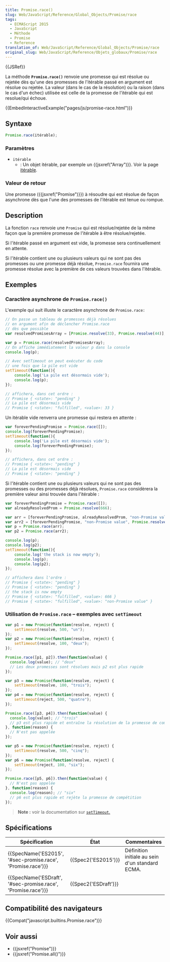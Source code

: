 ```yaml
---
title: Promise.race()
slug: Web/JavaScript/Reference/Global_Objects/Promise/race
tags:
  - ECMAScript 2015
  - JavaScript
  - Méthode
  - Promise
  - Reference
translation_of: Web/JavaScript/Reference/Global_Objects/Promise/race
original_slug: Web/JavaScript/Reference/Objets_globaux/Promise/race
---
```

{{JSRef}}

La méthode **`Promise.race()`** renvoie une promesse qui est résolue ou rejetée dès qu'une des promesses de l'itérable passé en argument est résolue ou rejetée. La valeur (dans le cas de la résolution) ou la raison (dans le cas d'un échec) utilisée est celle de la promesse de l'itérable qui est resolue/qui échoue.

{{EmbedInteractiveExample("pages/js/promise-race.html")}}

## Syntaxe

```js
Promise.race(itérable);
```

### Paramètres

- `itérable`
  - : Un objet itérable, par exemple un {{jsxref("Array")}}. Voir la page [itérable](/fr/docs/Web/JavaScript/Guide/iterable).

### Valeur de retour

Une promesse ({{jsxref("Promise")}}) à résoudre qui est résolue de façon asynchrone dès que l'une des promesses de l'itérable est tenue ou rompue.

## Description

La fonction `race` renvoie une `Promise` qui est résolue/rejetée de la même façon que la première promesse de l'itérable à être résolue/rejetée.

Si l'itérable passé en argument est vide, la promesse sera continuellement en attente.

Si l'itérable contient une ou plusieurs valeurs qui ne sont pas des promesses ou une promesse déjà résolue, `Promise.race` fournira une promesse résolue avec la première de ces valeurs trouvées dans l'itérable.

## Exemples

### Caractère asynchrone de `Promise.race()`

L'exemple qui suit illuste le caractère asynchrone de `Promise.race:`

```js
// On passe un tableau de promesses déjà résolues
// en argument afin de déclencher Promise.race
// dès que possible
var resolvedPromisesArray = [Promise.resolve(33), Promise.resolve(44)];

var p = Promise.race(resolvedPromisesArray);
// On affiche immédiatement la valeur p dans la console
console.log(p);

// Avec setTimeout on peut exécuter du code
// une fois que la pile est vide
setTimeout(function(){
    console.log('La pile est désormais vide');
    console.log(p);
});

// affichera, dans cet ordre :
// Promise { <state>: "pending" }
// La pile est désormais vide
// Promise { <state>: "fulfilled", <value>: 33 }
```

Un itérable vide renverra une promesse qui restera en attente :

```js
var foreverPendingPromise = Promise.race([]);
console.log(foreverPendingPromise);
setTimeout(function(){
    console.log('La pile est désormais vide');
    console.log(foreverPendingPromise);
});

// affichera, dans cet ordre :
// Promise { <state>: "pending" }
// La pile est désormais vide
// Promise { <state>: "pending" }
```

Si l'itérable contient une ou plusieurs valeurs qui ne sont pas des promesses ou des promesses déjà résolues, `Promise.race` considèrera la première valeur ainsi trouvée dans l'itérable :

```js
var foreverPendingPromise = Promise.race([]);
var alreadyResolvedProm = Promise.resolve(666);

var arr = [foreverPendingPromise, alreadyResolvedProm, "non-Promise value"];
var arr2 = [foreverPendingPromise, "non-Promise value", Promise.resolve(666)];
var p = Promise.race(arr);
var p2 = Promise.race(arr2);

console.log(p);
console.log(p2);
setTimeout(function(){
    console.log('the stack is now empty');
    console.log(p);
    console.log(p2);
});

// affichera dans l'ordre :
// Promise { <state>: "pending" }
// Promise { <state>: "pending" }
// the stack is now empty
// Promise { <state>: "fulfilled", <value>: 666 }
// Promise { <state>: "fulfilled", <value>: "non-Promise value" }
```

### Utilisation de `Promise.race` – exemples avec `setTimeout`

```js
var p1 = new Promise(function(resolve, reject) {
    setTimeout(resolve, 500, "un");
});
var p2 = new Promise(function(resolve, reject) {
    setTimeout(resolve, 100, "deux");
});

Promise.race([p1, p2]).then(function(value) {
  console.log(value); // "deux"
  // Les deux promesses sont résolues mais p2 est plus rapide
});

var p3 = new Promise(function(resolve, reject) {
    setTimeout(resolve, 100, "trois");
});
var p4 = new Promise(function(resolve, reject) {
    setTimeout(reject, 500, "quatre");
});

Promise.race([p3, p4]).then(function(value) {
  console.log(value); // "trois"
  // p3 est plus rapide et entraîne la résolution de la promesse de compétition
}, function(reason) {
  // N'est pas appelée
});

var p5 = new Promise(function(resolve, reject) {
    setTimeout(resolve, 500, "cinq");
});
var p6 = new Promise(function(resolve, reject) {
    setTimeout(reject, 100, "six");
});

Promise.race([p5, p6]).then(function(value) {
  // N'est pas appelée
}, function(reason) {
  console.log(reason); // "six"
  // p6 est plus rapide et rejète la promesse de compétition
});
```

> **Note :** voir la documentation sur [`setTimeout`.](/fr/docs/Web/API/WindowTimers/setTimeout)

## Spécifications

| Spécification                                                                    | État                         | Commentaires                                    |
| -------------------------------------------------------------------------------- | ---------------------------- | ----------------------------------------------- |
| {{SpecName('ES2015', '#sec-promise.race', 'Promise.race')}} | {{Spec2('ES2015')}}     | Définition initiale au sein d'un standard ECMA. |
| {{SpecName('ESDraft', '#sec-promise.race', 'Promise.race')}} | {{Spec2('ESDraft')}} |                                                 |

## Compatibilité des navigateurs

{{Compat("javascript.builtins.Promise.race")}}

## Voir aussi

- {{jsxref("Promise")}}
- {{jsxref("Promise.all()")}}

